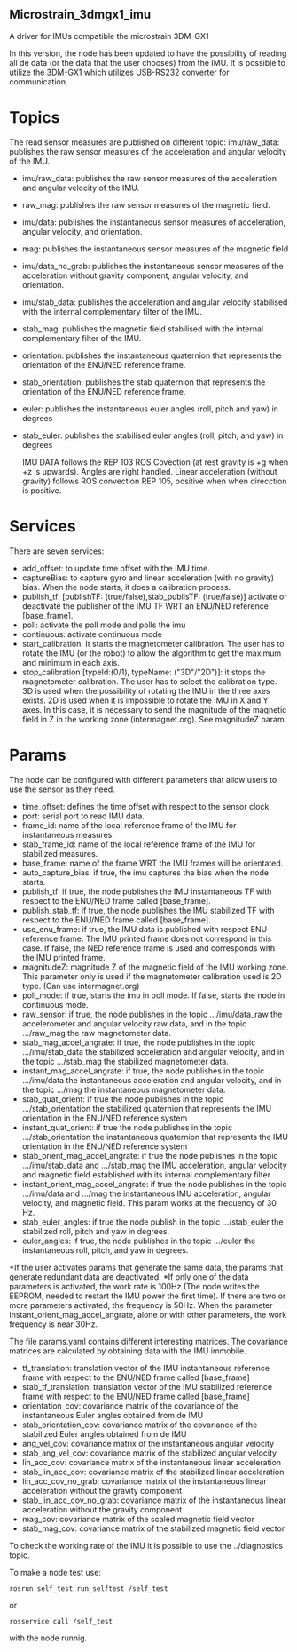 ## Microstrain_3dmgx1_imu
A driver for IMUs compatible the microstrain 3DM-GX1

In this version, the node has been updated to have the possibility of reading all de data (or the data that the user chooses)
from the IMU.
It is possible to utilize the 3DM-GX1 which utilizes USB-RS232 converter for communication.

# Topics
The read sensor measures are published on different topic:
imu/raw_data: publishes the raw sensor measures of the acceleration and angular velocity of the IMU.
- imu/raw_data: publishes the raw sensor measures of the acceleration and angular velocity of the IMU.
- raw_mag: publishes the raw sensor measures of the magnetic field.
- imu/data: publishes the instantaneous sensor measures of acceleration, angular velocity, and orientation.
- mag: publishes the instantaneous sensor measures of the magnetic field
- imu/data_no_grab: publishes the instantaneous sensor measures of the acceleration without gravity component, angular velocity, and orientation.
- imu/stab_data: publishes the acceleration and angular velocity stabilised with the internal complementary filter of the IMU.
- stab_mag: publishes the magnetic field stabilised with the internal complementary filter of the IMU.
- orientation: publishes the instantaneous quaternion that represents the orientation of the ENU/NED reference frame.
- stab_orientation: publishes the stab quaternion that represents the orientation of the ENU/NED reference frame.
- euler: publishes the instantaneous euler angles (roll, pitch and yaw) in degrees
- stab_euler: publishes the stabilised euler angles (roll, pitch, and yaw) in degrees
    
    IMU DATA follows the REP 103 ROS Covection (at rest gravity is +g when +z is upwards). Angles are right handled.
    Linear acceleration (without gravity) follows ROS convection REP 105, positive when when direcction is positive.

# Services
There are seven services:
- add_offset: to update time offset with the IMU time.
- captureBias: to capture gyro and linear acceleration (with no gravity) bias. When the node starts, it does a calibration process.
- publish_tf: [publishTF: (true/false),stab_publisTF: (true/false)] activate or deactivate the publisher of the IMU TF WRT an ENU/NED reference [base_frame].
- poll: activate the poll mode and polls the imu
- continuous: activate continuous mode
- start_calibration: It starts the magnetometer calibration. The user has to rotate the IMU (or the robot) to allow the algorithm to get the maximum and minimum in each axis.
- stop_calibration [typeId:(0/1), typeName: ("3D"/"2D")]: it stops the magnetometer calibration. The user has to select the calibration type. 3D is used when the possibility of rotating the IMU in the three axes exists. 2D is used when it is impossible to rotate the IMU in X and Y axes. In this case, it is necessary to send the magnitude of the magnetic field in Z in the working zone (intermagnet.org). See magnitudeZ param. 

# Params
The node can be configured with different parameters that allow users to use the sensor as they need.
- time_offset: defines the time offset with respect to the sensor clock
- port: serial port to read IMU data. 
- frame_id: name of the local reference frame of the IMU for instantaneous measures.
- stab_frame_id: name of the local reference frame of the IMU for stabilized measures.
- base_frame: name of the frame WRT the IMU frames will be orientated.
- auto_capture_bias: if true, the imu captures the bias when the node starts.
- publish_tf: if true, the node publishes the IMU instantaneous TF with respect to the ENU/NED frame called [base_frame].
- publish_stab_tf: if true, the node publishes the IMU stabilized TF with respect to the ENU/NED frame called [base_frame].
- use_enu_frame: if true, the IMU data is published with respect ENU reference frame. The IMU printed frame does not correspond in this case. If false, the NED reference frame is used and corresponds with the IMU printed frame.
- magnitudeZ: magnitude Z of the magnetic field of the IMU working zone. This parameter only is used if the magnetometer calibration used is 2D type. (Can use intermagnet.org)  
- poll_mode: if true, starts the imu in poll mode. If false, starts the node in continuous mode.
- raw_sensor: if true, the node publishes in the topic .../imu/data_raw the accelerometer and angular velocity raw data, and in the topic .../raw_mag the raw magnetometer data. 
- stab_mag_accel_angrate: if true, the node publishes in the topic .../imu/stab_data the stabilized acceleration and angular velocity, and in the topic .../stab_mag the stabilized magnetometer data.
- instant_mag_accel_angrate: if true, the node publishes in the topic .../imu/data the instantaneous acceleration and angular velocity, and in the topic .../mag the instantaneous magnetometer data.
- stab_quat_orient: if true the node publishes in the topic .../stab_orientation the stabilized quaternion that represents the IMU orientation in the ENU/NED reference system
- instant_quat_orient: if true the node publishes in the topic .../stab_orientation the instantaneous quaternion that represents the IMU orientation in the ENU/NED reference system
- stab_orient_mag_accel_angrate: if true the node publishes in the topic .../imu/stab_data and .../stab_mag the IMU acceleration, angular velocity and magnetic field established with its internal complementary filter
- instant_orient_mag_accel_angrate: if true the node publishes in the topic .../imu/data and .../mag the instantaneous IMU acceleration, angular velocity, and magnetic field. This param works at the frecuency of 30 Hz. 
- stab_euler_angles: if true the node publish in the topic .../stab_euler the stabilized roll, pitch and yaw in degrees. 
- euler_angles: if true, the node publishes in the topic .../euler the instantaneous roll, pitch, and yaw in degrees.

*If the user activates params that generate the same data, the params that generate redundant data are deactivated.
*If only one of the data parameters is activated, the work rate is 100Hz (The node writes the EEPROM, needed to restart the IMU power the first time). If there are two or more parameters activated, the frequency is 50Hz. When the parameter instant_orient_mag_accel_angrate, alone or with other parameters, the work frequency is near 30Hz.

The file params.yaml contains different interesting matrices. The covariance matrices are calculated by obtaining data with the IMU immobile.
- tf_translation: translation vector of the IMU instantaneous reference frame with respect to the ENU/NED frame called [base_frame]
- stab_tf_translation: translation vector of the IMU stabilized reference frame with respect to the ENU/NED frame called [base_frame]
- orientation_cov: covariance matrix of the covariance of the instantaneous Euler angles obtained from de IMU
- stab_orientation_cov: covariance matrix of the covariance of the stabilized Euler angles obtained from de IMU
- ang_vel_cov: covariance matrix of the instantaneous angular velocity
- stab_ang_vel_cov: covariance matrix of the stabilized angular velocity
- lin_acc_cov: covariance matrix of the instantaneous linear acceleration
- stab_lin_acc_cov: covariance matrix of the stabilized linear acceleration
- lin_acc_cov_no_grab: covariance matrix of the instantaneous linear acceleration without the gravity component
- stab_lin_acc_cov_no_grab: covariance matrix of the instantaneous linear acceleration without the gravity component
- mag_cov: covariance matrix of the scaled magnetic field vector
- stab_mag_cov: covariance matrix of the stabilized magnetic field vector

To check the working rate of the IMU it is possible to use the ../diagnostics topic. 

To make a node test use: 

`rosrun self_test run_selftest /self_test`

or 

`rosservice call /self_test`

with the node runnig. 
